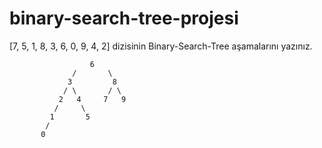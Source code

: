 # binary-search-tree-projesi

[7, 5, 1, 8, 3, 6, 0, 9, 4, 2] dizisinin Binary-Search-Tree aşamalarını yazınız.

                      6
                  /       \
                 3         8
                / \       / \
               2   4     7   9
              /     \
             1       5
            /
           0   
